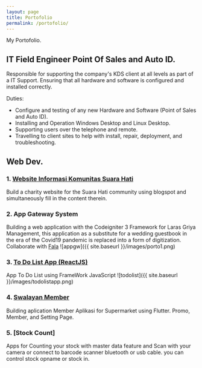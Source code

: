 ```yaml
---
layout: page
title: Portofolio
permalink: /portofolio/
---
```


My Portofolio.

## IT Field Engineer Point Of Sales and Auto ID.

Responsible for supporting the company's KDS client at all levels as part of a IT Support. Ensuring that all hardware and software is configured and installed correctly.

Duties:

- Configure and testing of any new Hardware and Software (Point of Sales and Auto ID).
- Installing and Operation Windows Desktop and Linux Desktop.
- Supporting users over the telephone and remote.
- Travelling to client sites to help with install, repair, deployment, and troubleshooting.

## Web Dev.

### 1. [Website Informasi Komunitas Suara Hati](http://suara-hati.org)

Build a charity website for the Suara Hati community using blogspot and simultaneously fill in the content therein.

### 2. App Gateway System

Building a web application with the Codeigniter 3 Framework for Laras Griya Management, this application as a substitute for a wedding guestbook in the era of the Covid19 pandemic is replaced into a form of digitization. Collaborate with [Fala](https://github.com/arullfalla)
![appgw]({{ site.baseurl }}/images/porto1.png)

### 3. [To Do List App (ReactJS)](http://olizyusuf.github.io/todolistreactjs/)

App To Do List using FrameWork JavaScript
![todolist]({{ site.baseurl }}/images/todolistapp.png)

### 4. [Swalayan Member](http://olizyusuf.github.io/)

Building aplication Member Aplikasi for Supermarket using Flutter.
Promo, Member, and Setting Page.


### 5. [Stock Count]

Apps for Counting your stock with master data feature and Scan with your camera or connect to barcode scanner bluetooth or usb cable.
you can control stock opname or stock in.
